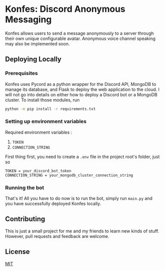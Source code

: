 # Konfes: Discord Anonymous Messaging

Konfes allows users to send a message anonymously to a server through their own unique configurable avatar. Anonymous voice channel speaking may also be implemented soon.

## Deploying Locally

### Prerequisites
Konfes uses Pycord as a python wrapper for the Discord API, MongoDB to manage its database, and Flask to deploy the web application to the cloud. I will not go into details on either how to deploy a Discord bot or a MongoDB cluster. To install those modules, run

```bash
python -m pip install -r requirements.txt
```

### Setting up environment variables
Required environment variables :
1. `TOKEN`
2. `CONNECTION_STRING`

First thing first, you need to create a `.env` file in the project root's folder, just so
```Properties
TOKEN = your_discord_bot_token
CONNECTION_STRING = your_mongodb_cluster_connection_string
```

### Running the bot

That's it! All you have to do now is to run the bot, simply run `main.py` and you have successfully deployed Konfes locally.

## Contributing

This is just a small project for me and my friends to learn new kinds of stuff. However,
pull requests and feedback are welcome. 

## License

[MIT](https://choosealicense.com/licenses/mit/)